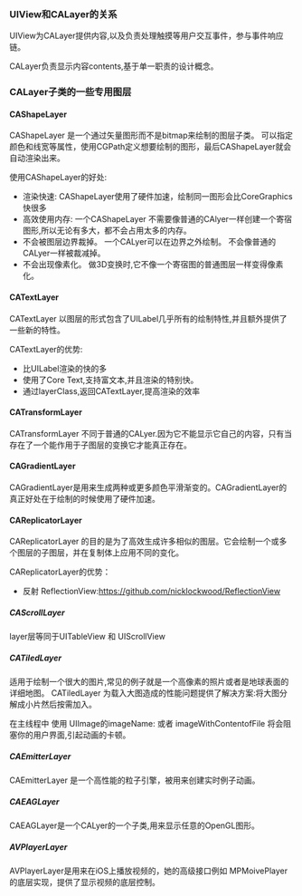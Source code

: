 
### UIView和CALayer的关系

UIView为CALayer提供内容,以及负责处理触摸等用户交互事件，参与事件响应链。

CALayer负责显示内容contents,基于单一职责的设计概念。



### CALayer子类的一些专用图层

#### CAShapeLayer
CAShapeLayer 是一个通过矢量图形而不是bitmap来绘制的图层子类。 可以指定颜色和线宽等属性，使用CGPath定义想要绘制的图形，最后CAShapeLayer就会自动渲染出来。

使用CAShapeLayer的好处:
* 渲染快速: CAShapeLayer使用了硬件加速，绘制同一图形会比CoreGraphics快很多
* 高效使用内存: 一个CAShapeLayer 不需要像普通的CAlyer一样创建一个寄宿图形,所以无论有多大，都不会占用太多的内存。
* 不会被图层边界裁掉。 一个CALyer可以在边界之外绘制。 不会像普通的CALyer一样被裁减掉。
* 不会出现像素化。 做3D变换时,它不像一个寄宿图的普通图层一样变得像素化。


#### CATextLayer
CATextLayer 以图层的形式包含了UILabel几乎所有的绘制特性,并且额外提供了一些新的特性。


CATextLayer的优势:
* 比UILabel渲染的快的多
* 使用了Core Text,支持富文本,并且渲染的特别快。
* 通过layerClass,返回CATextLayer,提高渲染的效率



#### CATransformLayer
CATransformLayer 不同于普通的CALyer.因为它不能显示它自己的内容，只有当存在了一个能作用于子图层的变换它才能真正存在。

#### CAGradientLayer
CAGradientLayer是用来生成两种或更多颜色平滑渐变的。CAGradientLayer的真正好处在于绘制的时候使用了硬件加速。

#### CAReplicatorLayer
CAReplicatorLayer 的目的是为了高效生成许多相似的图层。它会绘制一个或多个图层的子图层，并在复制体上应用不同的变化。

CAReplicatorLayer的优势：
* 反射 ReflectionView:https://github.com/nicklockwood/ReflectionView


##### CAScrollLayer
layer层等同于UITableView 和 UIScrollView


##### CATiledLayer
适用于绘制一个很大的图片,常见的例子就是一个高像素的照片或者是地球表面的详细地图。
CATiledLayer 为载入大图造成的性能问题提供了解决方案:将大图分解成小片然后按需加入。

在主线程中 使用 UIImage的imageName: 或者 imageWithContentofFile 将会阻塞你的用户界面,引起动画的卡顿。


##### CAEmitterLayer
CAEmitterLayer 是一个高性能的粒子引擎，被用来创建实时例子动画。


##### CAEAGLayer

CAEAGLayer是一个CALyer的一个子类,用来显示任意的OpenGL图形。

##### AVPlayerLayer
AVPlayerLayer是用来在iOS上播放视频的，她的高级接口例如 MPMoivePlayer的底层实现，提供了显示视频的底层控制。
